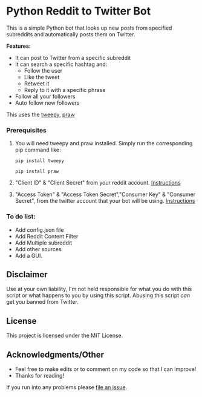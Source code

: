 # Python Reddit to Twitter Bot

This is a simple Python bot that looks up new posts from specified subreddits and automatically posts them on Twitter. 


**Features:**

* It can post to Twitter from a specific subreddit
* It can search a specific hashtag and:
  * Follow the user
  * Like the tweet
  * Retweet it
  * Reply to it with a specific phrase
* Follow all your followers
* Auto follow new followers


This uses the [tweepy](https://github.com/tweepy/tweepy), [praw](https://praw.readthedocs.io/en/latest/)

### Prerequisites

1. You will need tweepy and praw installed. Simply run the corresponding pip command like: 

    `pip install tweepy`

    `pip install praw`

2. "Client ID" & "Client Secret" from your reddit account. [Instructions](https://github.com/reddit-archive/reddit/wiki/OAuth2)
3. "Access Token" & "Access Token Secret","Consumer Key" & "Consumer Secret",  from the twitter account that your bot will be using. [Instructions](https://developer.twitter.com/en/docs/basics/authentication/guides/access-tokens.html)

### To do list:

* Add config.json file
* Add Reddit Content Filter
* Add Multiple subreddit
* Add other sources
* Add a GUI.

## Disclaimer

Use at your own liability, I'm not held responsible for what you do with this script or what happens to you by using this script. Abusing this script *can* get you banned from Twitter.

## License

This project is licensed under the MIT License.

## Acknowledgments/Other

* Feel free to make edits or to comment on my code so that I can improve!
* Thanks for reading!

If you run into any problems please [file an issue](https://github.com/Keinta15/Python-Reddit-to-Twitter-Bot/issues).



